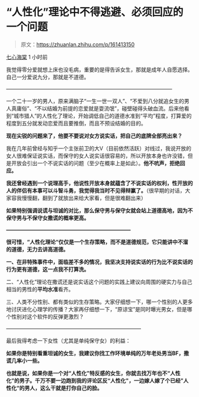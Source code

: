 # “人性化”理论中不得逃避、必须回应的一个问题

> 原文：<https://zhuanlan.zhihu.com/p/161413150>

[七心海棠](https://www.zhihu.com/people/cha-cha-cha-) 1 小时前

我觉得零分爱就想上床也没毛病，重要的是得告诉女生，那就是成年人自愿选择。自己一分爱说九分，那就是不道德。

————————————————————————————————

一个二十一岁的男人，原来满脑子“一生一世一双人”、“不爱到八分就追女生的男人真庸俗”、“不以结婚为前提的恋爱就是耍流氓”，碰壁碰得头破血流。后来他看到“城市猎人”的人性化了理论，开始调低自己的道德水准到“平均”程度，打算爱的程度到五分就发动恋爱而且要推倒，而且不预设结婚的目的。

**现在尖锐的问题来了，他要不要说对女方说实话，把自己的底牌全部亮出来？**

我在几年前曾经与知乎一个主张前卫的大V（目前依然活跃）对线过，我说开放的女人很难保证说实话，而保守的女人说实话很容易的，所以开放本身也许没错，但是开放会引出一个不说实话的问题（至少在概率上是如此）。**他不吭声，拒绝回应。**

**我还曾经遇到一个说理高手，他说性开放本身就蕴含了不说实话的权利，性开放的人的伴侣有本事可以斗智斗勇，我觉得我当时不见得辩赢了。**（很早期的对话，大家容我慢慢翻，翻到了就放出来给大家看，但是很难翻出来）

**如果特别强调说谎与坦诚的对比，那么保守男与保守女就会站上道德高地，因为不保守男与不保守女撒谎的概率更高。**

**————————————————————————**

**很可惜，“人性化理论“仅仅是一个生存策略，而不是道德规范，它只能讲中不溜的道德，无力去讲高道德。**

**一、在非特殊事件中，面临差不多的情况，我坚决支持说实话的行为比不说实话的行为更有道德，这一点我不打算洗。**

二、“人性化”理论在撒谎还是说实话这个问题的实践上建议向周围的硬实力与自己相当的男性的**平均水准**看齐。

三、人类不分性别、都有类似的生存策略。大家仔细想一下，哪一个性别的人更多地讨厌进化心理学的传播？大家再仔细想一下，“原谅宝”是同时曝光男女，但是哪个性别对这个软件的反弹更激烈？

——————————————————————————

最后我得考虑一下女性（尤其是单纯保守女）的利益：

**如果你是特别看重坦诚的女生，我建议你找工作环境单纯的万年老处男当BF，撒谎几率小一些。**

**也就是说，如果你是一个对“人性化”特反感的女生，你就去找万年也不“人性化”的男子。千万不要一边跑到我的评论区反“人性化"，一边嫁人嫁了个已经”人性化“的男人，这么干就是打你自己的脸。**